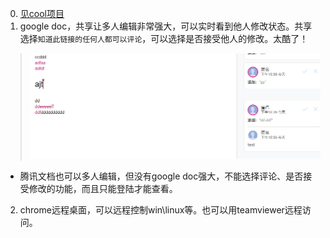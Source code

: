 0. [见cool项目](https://github.com/bkunzhang/cool/issues)
1. google doc，共享让多人编辑非常强大，可以实时看到他人修改状态。共享选择`知道此链接的任何人都可以评论`，可以选择是否接受他人的修改。太酷了！
> ![](imgs/google-doc.jpg)
- 腾讯文档也可以多人编辑，但没有google doc强大，不能选择评论、是否接受修改的功能，而且只能登陆才能查看。

2. chrome远程桌面，可以远程控制win\linux等。也可以用teamviewer远程访问。
